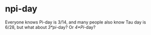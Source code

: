 # npi-day
Everyone knows Pi-day is 3/14, and many people also know Tau day is 6/28, but what about *3\*pi*-day? Or *4\*Pi*-day?
